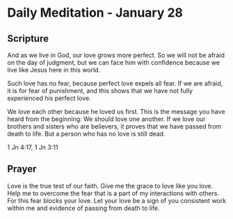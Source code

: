 # Daily Meditation - January 28

## Scripture

And as we live in God, our love grows more perfect. So we will not be afraid on
the day of judgment, but we can face him with confidence because we live like
Jesus here in this world.

Such love has no fear, because perfect love expels all fear. If we are
afraid, it is for fear of punishment, and this shows that we have not fully
experienced his perfect love. 

We love each other because he loved us first. This is the message you have heard
from the beginning: We should love one another.  If we love our brothers and
sisters who are believers, it proves that we have passed from death to life. But
a person who has no love is still dead.  

1 Jn 4:17, 1 Jn 3:11


## Prayer

Love is the true test of our faith.  Give me the grace to love like you love.
Help me to overcome the fear that is a part of my interactions with others.
For this fear blocks your love.  Let your love be a sign of you consistent 
work within me and evidence of passing from death to life.
